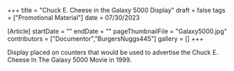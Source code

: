+++
title = "Chuck E. Cheese in the Galaxy 5000 Display"
draft = false
tags = ["Promotional Material"]
date = 07/30/2023

[Article]
startDate = ""
endDate = ""
pageThumbnailFile = "Galaxy5000.jpg"
contributors = ["Documentor","BurgersNuggs445"]
gallery = []
+++


Display placed on counters that would be used to advertise the Chuck E. Cheese In The Galaxy 5000 Movie in 1999.